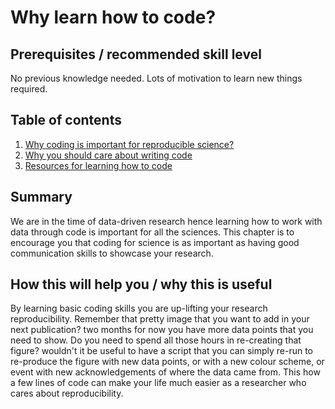 # Why learn how to code?

## Prerequisites / recommended skill level
No previous knowledge needed.
Lots of motivation to learn new things required.

## Table of contents

1. [Why coding is important for reproducible science?](/importanceofcoding)
2. [Why you should care about writing code](/whycareaboutcoding)
3. [Resources for learning how to code](/resourcescoding)

## Summary
We are in the time of data-driven research hence learning how to work with data through code is important for all the sciences. 
This chapter is to encourage you that coding for science is as important as having good communication skills to showcase your research.


## How this will help you / why this is useful
By learning basic coding skills you are up-lifting your research reproducibility. Remember that pretty image that you want to add in your
next publication? two months for now you have more data points that you need to show. Do you need to spend all those hours in re-creating 
that figure? wouldn't it be useful to have a script that you can simply re-run to re-produce the figure with new data points, or with a 
new colour scheme, or event with new acknowledgements of where the data came from. 
This how a few lines of code can make your life much easier as a researcher who cares about reproducibility.

